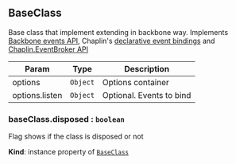 <a name="module_BaseClass"></a>
## BaseClass
Base class that implement extending in backbone way.
Implements [Backbone events API](http://backbonejs.org/#Events), Chaplin's
[declarative event bindings](https://github.com/chaplinjs/chaplin/blob/master/docs/chaplin.view.md#listen) and
[Chaplin.EventBroker API](https://github.com/chaplinjs/chaplin/blob/master/docs/chaplin.event_broker.md)


| Param | Type | Description |
| --- | --- | --- |
| options | <code>Object</code> | Options container |
| options.listen | <code>Object</code> | Optional. Events to bind |

<a name="module_BaseClass#disposed"></a>
### baseClass.disposed : <code>boolean</code>
Flag shows if the class is disposed or not

**Kind**: instance property of <code>[BaseClass](#module_BaseClass)</code>  
